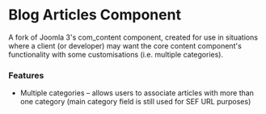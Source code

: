 # Blog Articles Component
A fork of Joomla 3's com_content component, created for use in situations where a client (or developer) may want the core content component's functionality with some customisations (i.e. multiple categories).

### Features
* Multiple categories – allows users to associate articles with more than one category (main category field is still used for SEF URL purposes)
